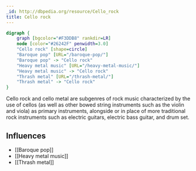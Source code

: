 ```yaml
---
_id: http://dbpedia.org/resource/Cello_rock
title: Cello rock
---
```


```dot
digraph {
	graph [bgcolor="#F3DDB8" rankdir=LR]
	node [color="#26242F" penwidth=3.0]
	"Cello rock" [shape=circle]
	"Baroque pop" [URL="/baroque-pop/"]
	"Baroque pop" -> "Cello rock"
	"Heavy metal music" [URL="/heavy-metal-music/"]
	"Heavy metal music" -> "Cello rock"
	"Thrash metal" [URL="/thrash-metal/"]
	"Thrash metal" -> "Cello rock"
}
```

Cello rock and cello metal are subgenres of rock music characterized by the use of cellos (as well as other bowed string instruments such as the violin and viola) as primary instruments, alongside or in place of more traditional rock instruments such as electric guitars, electric bass guitar, and drum set.

## Influences
- [[Baroque pop]]
- [[Heavy metal music]]
- [[Thrash metal]]
